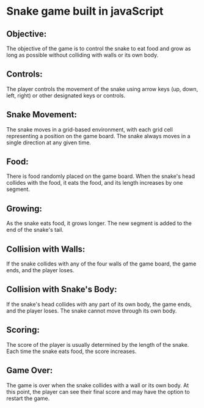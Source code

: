# Snake game built in javaScript

## Objective:
The objective of the game is to control the snake to eat food and grow as long as possible without colliding with walls or its own body.

## Controls:
The player controls the movement of the snake using arrow keys (up, down, left, right) or other designated keys or controls.

## Snake Movement:
The snake moves in a grid-based environment, with each grid cell representing a position on the game board. The snake always moves in a single direction at any given time.

## Food:
There is food randomly placed on the game board. When the snake's head collides with the food, it eats the food, and its length increases by one segment.

## Growing:
As the snake eats food, it grows longer. The new segment is added to the end of the snake's tail.

## Collision with Walls:
If the snake collides with any of the four walls of the game board, the game ends, and the player loses.

## Collision with Snake's Body:
If the snake's head collides with any part of its own body, the game ends, and the player loses. The snake cannot move through its own body.

## Scoring:
The score of the player is usually determined by the length of the snake. Each time the snake eats food, the score increases.

## Game Over:
The game is over when the snake collides with a wall or its own body. At this point, the player can see their final score and may have the option to restart the game.


 
